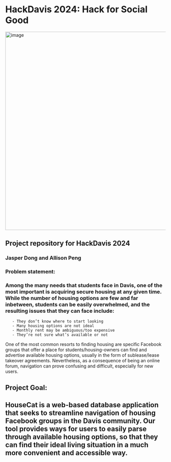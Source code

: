 # HackDavis 2024: Hack for Social Good

<img width="621" alt="image" src="https://github.com/jmudong/hackdavis2024/assets/94583245/1b8492b8-b971-45c7-a84d-38b2aeffbe82">

## Project repository for HackDavis 2024
### Jasper Dong and Allison Peng

### Problem statement:
### Among the many needs that students face in Davis, one of the most important is acquiring secure housing at any given time. While the number of housing options are few and far inbetween, students can be easily overwhelmed, and the resulting issues that they can face include:
       - They don’t know where to start looking
       - Many housing options are not ideal
       - Monthly rent may be ambiguous/too expensive
       - They’re not sure what’s available or not

One of the most common resorts to finding housing are specific Facebook groups that offer a place for students/housing-owners can find and advertise available housing options, usually in the form of sublease/lease takeover agreements. Nevertheless, as a consequence of being an online forum, navigation can prove confusing and difficult, especially for new users.

## Project Goal: 
## HouseCat is a web-based database application that seeks to streamline navigation of housing Facebook groups in the Davis community. Our tool provides ways for users to easily parse through available housing options, so that they can find their ideal living situation in a much more convenient and accessible way.

